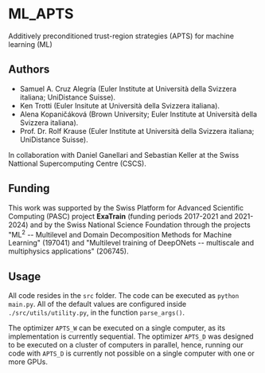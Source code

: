 # ML_APTS
Additively preconditioned trust-region strategies (APTS) for machine learning (ML)

## Authors
* Samuel A. Cruz Alegría (Euler Institute at Università della Svizzera italiana; UniDistance Suisse).
* Ken Trotti (Euler Insitute at Università della Svizzera italiana).
* Alena Kopaničáková (Brown University; Euler Institute at Università della Svizzera italiana).
* Prof. Dr. Rolf Krause (Euler Institute at Università della Svizzera italiana; UniDistance Suisse).

In collaboration with Daniel Ganellari and Sebastian Keller at the Swiss Nattional Supercomputing Centre (CSCS).

## Funding
This work was supported by the Swiss Platform for Advanced Scientific Computing (PASC) project **ExaTrain** (funding periods 2017-2021 and 2021-2024) and by the Swiss National Science Foundation through the projects "ML<sup>2</sup> -- Multilevel and Domain Decomposition Methods for Machine Learning" (197041) and "Multilevel training of DeepONets -- multiscale and multiphysics applications" (206745). 

## Usage
All code resides in the `src` folder. The code can be executed as `python main.py`. All of the default values are configured inside `./src/utils/utility.py`, in the function `parse_args()`.

The optimizer `APTS_W` can be executed on a single computer, as its implementation is currently sequential. The optimizer `APTS_D` was designed to be executed on a cluster of computers in parallel, hence, running our code with `APTS_D` is currently not possible on a single computer with one or more GPUs.

